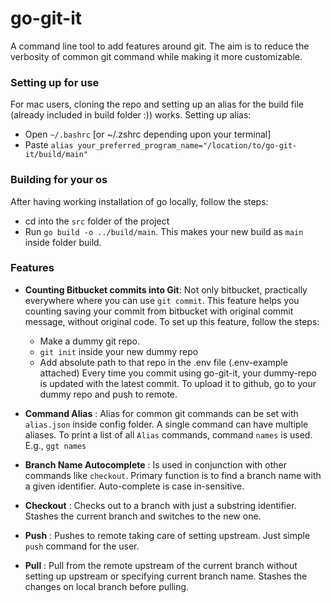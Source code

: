 # go-git-it

A command line tool to add features around git. The aim is to reduce the verbosity of common git command while making it more customizable.

### Setting up for use
For mac users, cloning the repo and setting up an alias for the build file (already included in build folder :)) works.
Setting up alias:
- Open `~/.bashrc` [or ~/.zshrc depending upon your terminal]
- Paste `alias your_preferred_program_name="/location/to/go-git-it/build/main"`

### Building for your os
After having working installation of go locally, follow the steps:
- cd into the `src` folder of the project
- Run `go build -o ../build/main`. This makes your new build as `main` inside folder build.

### Features
- **Counting Bitbucket commits into Git**: Not only bitbucket, practically everywhere where you can use `git commit`. This feature helps you counting saving your commit from bitbucket with original commit message, without original code. To set up this feature, follow the steps:
  - Make a dummy git repo.
  - `git init` inside your new dummy repo
  - Add absolute path to that repo in the .env file (.env-example attached)
Every time you commit using go-git-it, your dummy-repo is updated with the latest commit. To upload it to github, go to your dummy repo and push to remote.

- **Command Alias** : Alias for common git commands can be set with `alias.json` inside config folder. A single command can have multiple aliases.
To print a list of all `Alias` commands, command `names` is used. E.g., `ggt names`

- **Branch Name Autocomplete** : Is used in conjunction with other commands like `checkout`. Primary function is to find a branch name with a given identifier. Auto-complete is case in-sensitive.

- **Checkout** : Checks out to a branch with just a substring identifier.
 Stashes the current branch and switches to the new one. 

- **Push** : Pushes to remote taking care of setting upstream. Just simple `push` command for the user.

- **Pull** : Pull from the remote upstream of the current branch without setting up upstream or specifying current branch name. Stashes the changes on local branch before pulling.

